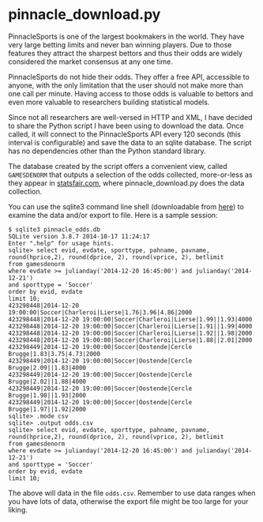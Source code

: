 pinnacle_download.py
=========

PinnacleSports is one of the largest bookmakers in the world. They have very large betting limits and never ban winning players. Due to those features they attract the sharpest bettors and thus their odds are widely considered the market consensus at any one time.

PinnacleSports do not hide their odds. They offer a free API, accessible to anyone, with the only limitation that the user should not make more than one call per minute. Having access to those odds is valuable to bettors and even more valuable to researchers building statistical models.

Since not all researchers are well-versed in HTTP and XML, I have decided to share the Python script I have been using to download the data. Once called, it will connect to the PinnacleSports API every 120 seconds (this interval is configurable) and save the data to an sqlite database. The script has no dependencies other than the Python standard library.

The database created by the script offers a convenient view, called `GAMESDENORM` that outputs a selection of the odds collected, more-or-less as they appear in [statsfair.com](www.statsfair.com/pinnacle), where pinnacle_download.py does the data collection.

You can use the sqlite3 command line shell (downloadable from [here](https://www.sqlite.org/download.html)) to examine the data and/or export to file. Here is a sample session:

```
$ sqlite3 pinnacle_odds.db
SQLite version 3.8.7 2014-10-17 11:24:17
Enter ".help" for usage hints.
sqlite> select evid, evdate, sporttype, pahname, pavname, round(hprice,2), round(dprice, 2), round(vprice, 2), betlimit 
from gamesdenorm 
where evdate >= julianday('2014-12-20 16:45:00') and julianday('2014-12-21') 
and sporttype = 'Soccer' 
order by evid, evdate 
limit 10;
423298448|2014-12-20 19:00:00|Soccer|Charleroi|Lierse|1.76|3.96|4.86|2000
423298448|2014-12-20 19:00:00|Soccer|Charleroi|Lierse|1.99||1.93|4000
423298448|2014-12-20 19:00:00|Soccer|Charleroi|Lierse|1.91||1.99|4000
423298448|2014-12-20 19:00:00|Soccer|Charleroi|Lierse|1.92||1.98|2000
423298448|2014-12-20 19:00:00|Soccer|Charleroi|Lierse|1.88||2.01|2000
423298449|2014-12-20 19:00:00|Soccer|Oostende|Cercle Brugge|1.83|3.75|4.73|2000
423298449|2014-12-20 19:00:00|Soccer|Oostende|Cercle Brugge|2.09||1.83|4000
423298449|2014-12-20 19:00:00|Soccer|Oostende|Cercle Brugge|2.02||1.88|4000
423298449|2014-12-20 19:00:00|Soccer|Oostende|Cercle Brugge|1.98||1.93|2000
423298449|2014-12-20 19:00:00|Soccer|Oostende|Cercle Brugge|1.97||1.92|2000
sqlite> .mode csv
sqlite> .output odds.csv
sqlite> select evid, evdate, sporttype, pahname, pavname, round(hprice,2), round(dprice, 2), round(vprice, 2), betlimit 
from gamesdenorm 
where evdate >= julianday('2014-12-20 16:45:00') and julianday('2014-12-21') 
and sporttype = 'Soccer' 
order by evid, evdate 
limit 10;
```

The above will data in the file `odds.csv`. Remember to use data ranges when you have lots of data, otherwise the export file might be too large for your liking.

